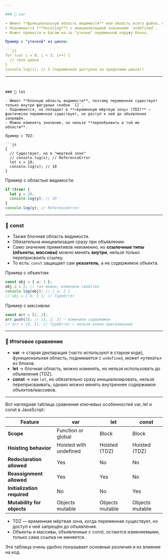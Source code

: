```yaml
---

### 🔹 var

- Имеет **функциональную область видимости** или область всего файла, если не в функции, и потому часто ведёт себя неожиданно внутри блоков `if`, `for`, `while`.
- Поднимается (**hoisting**) с инициализацией значением `undefined`.
- Может привести к багам из-за "утечки" переменной наружу блока.

Пример с "утечкой" из цикла:

```js
for (var i = 0; i < 3; i++) {
  // тело цикла
}
console.log(i); // 3 (переменная доступна за пределами цикла!)
```

---
```


### 🔹 let

- Имеет **блочную область видимости**, поэтому переменная существует только внутри фигурных скобок `{}`.
- Поднимается, но попадает в **«временную мёртвую зону» (TDZ)** — фактически переменная существует, но доступ к ней до объявления запрещён.
- Можно изменять значение, но нельзя **переобъявить в той же области**.

Пример с TDZ:

```js
{
  // Существует, но в "мертвой зоне"
  // console.log(x); // ReferenceError
  let x = 10;
  console.log(x); // 10
}
```

Пример с областью видимости:

```js
if (true) {
  let y = 20;
  console.log(y); // 20
}
console.log(y); // ReferenceError
```

---

### 🔹 const

- Также блочная область видимости.
- Обязательна инициализация сразу при объявлении.
- Само значение примитивов неизменно, но **ссылочные типы (объекты, массивы)** можно менять **внутри**, нельзя только переприсвоить ссылку.
- То есть: `const` защищает сам **указатель**, а не содержимое объекта.

Пример с объектом:

```js
const obj = { a: 1 };
obj.a = 2; // так можно, изменили свойство
console.log(obj); // { a: 2 }
// obj = { b: 3 }; // TypeError
```

Пример с массивом:

```js
const arr = [1, 2];
arr.push(3); // [1, 2, 3] — изменили содержимое
// arr = [4, 5]; // TypeError — нельзя новое присваивание
```

---

### 📌 Итоговое сравнение

- **var** → старая декларация (часто используют в старом коде), функциональная область, поднимается с `undefined`, может «утекать» из блоков.
- **let** → блочная область, можно изменять, но нельзя использовать до объявления (TDZ).
- **const** → как `let`, но обязательно сразу инициализировать, нельзя переприсваивать, однако можно менять внутреннее содержимое объектов/массивов.

---

Вот наглядная таблица сравнения ключевых особенностей var, let и const в JavaScript:

| Feature                     | var                    | let             | const           |
| --------------------------- | ---------------------- | --------------- | --------------- |
| **Scope**                   | Function or global     | Block           | Block           |
| **Hoisting behavior**       | Hoisted with undefined | Hoisted (TDZ)   | Hoisted (TDZ)   |
| **Redeclaration allowed**   | Yes                    | No              | No              |
| **Reassignment allowed**    | Yes                    | Yes             | No              |
| **Initialization required** | No                     | No              | Yes             |
| **Mutability for objects**  | Objects mutable        | Objects mutable | Objects mutable |

- TDZ — временная мёртвая зона, когда переменная существует, но доступ к ней запрещён до объявления.
- Объекты и массивы, объявленные с const, остаются изменяемыми, только сама ссылка не меняется.

Эта таблица очень удобно показывает основные различия и их влияние на код.
